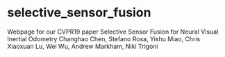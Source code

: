 # selective_sensor_fusion
Webpage for our CVPR19 paper
Selective Sensor Fusion for Neural Visual Inertial Odometry
Changhao Chen, Stefano Rosa, Yishu Miao, Chris Xiaoxuan Lu, Wei Wu, Andrew Markham, Niki Trigoni 
